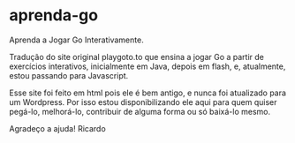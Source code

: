 # aprenda-go
Aprenda a Jogar Go Interativamente.

Tradução do site original playgoto.to que ensina a jogar Go a partir de exercícios interativos, inicialmente em Java, depois em flash, e, atualmente, estou passando para Javascript. 

Esse site foi feito em html pois ele é bem antigo, e nunca foi atualizado para um Wordpress. Por isso estou disponibilizando ele aqui para quem quiser pegá-lo, melhorá-lo, contribuir de alguma forma ou só baixá-lo mesmo.

Agradeço a ajuda!
Ricardo
